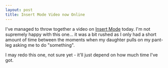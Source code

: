 ```yaml
---
layout: post
title: Insert Mode Video now Online
---
```

I've managed to throw together a video on [Insert Mode](/vim/vim-tutorial-videos/vim-intermediate-tutorial-videos/#insert-mode) today. I'm not supremely happy with this one... it was a bit rushed as I only had a short amount of time between the moments when my daughter pulls on my pant-leg asking me to do "something".

I may redo this one, not sure yet - it'll just depend on how much time I've got.
